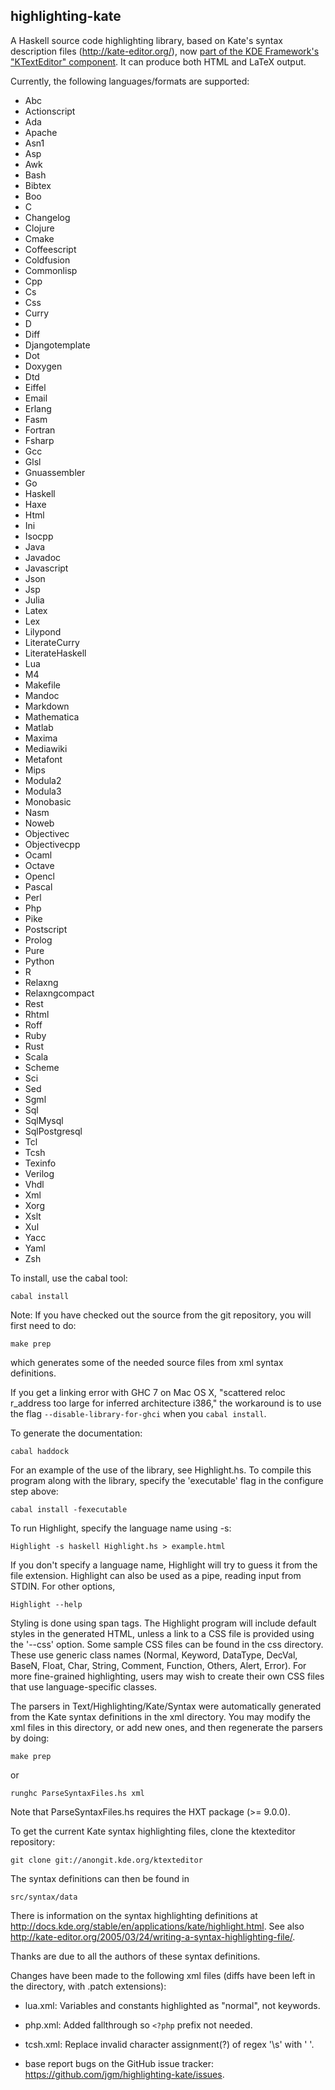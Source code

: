 highlighting-kate
-----------------

A Haskell source code highlighting library, based
on Kate's syntax description files (http://kate-editor.org/),
now [part of the KDE Framework's "KTextEditor" component](http://kate-editor.org/2013/11/11/kate-on-5-the-future-of-ktexteditor-and-kate-part/).
It can produce both HTML and LaTeX output.

Currently, the following languages/formats are supported:
- Abc
- Actionscript
- Ada
- Apache
- Asn1
- Asp
- Awk
- Bash
- Bibtex
- Boo
- C
- Changelog
- Clojure
- Cmake
- Coffeescript
- Coldfusion
- Commonlisp
- Cpp
- Cs
- Css
- Curry
- D
- Diff
- Djangotemplate
- Dot
- Doxygen
- Dtd
- Eiffel
- Email
- Erlang
- Fasm
- Fortran
- Fsharp
- Gcc
- Glsl
- Gnuassembler
- Go
- Haskell
- Haxe
- Html
- Ini
- Isocpp
- Java
- Javadoc
- Javascript
- Json
- Jsp
- Julia
- Latex
- Lex
- Lilypond
- LiterateCurry
- LiterateHaskell
- Lua
- M4
- Makefile
- Mandoc
- Markdown
- Mathematica
- Matlab
- Maxima
- Mediawiki
- Metafont
- Mips
- Modula2
- Modula3
- Monobasic
- Nasm
- Noweb
- Objectivec
- Objectivecpp
- Ocaml
- Octave
- Opencl
- Pascal
- Perl
- Php
- Pike
- Postscript
- Prolog
- Pure
- Python
- R
- Relaxng
- Relaxngcompact
- Rest
- Rhtml
- Roff
- Ruby
- Rust
- Scala
- Scheme
- Sci
- Sed
- Sgml
- Sql
- SqlMysql
- SqlPostgresql
- Tcl
- Tcsh
- Texinfo
- Verilog
- Vhdl
- Xml
- Xorg
- Xslt
- Xul
- Yacc
- Yaml
- Zsh

To install, use the cabal tool:

    cabal install

Note:  If you have checked out the source from the git repository,
you will first need to do:

    make prep

which generates some of the needed source files from xml syntax
definitions.

If you get a linking error with GHC 7 on Mac OS X, "scattered reloc r_address
too large for inferred architecture i386," the workaround is to use the flag
`--disable-library-for-ghci` when you `cabal install`.

To generate the documentation:

    cabal haddock

For an example of the use of the library, see Highlight.hs.
To compile this program along with the library, specify the 'executable'
flag in the configure step above:

    cabal install -fexecutable

To run Highlight, specify the language name using -s:

    Highlight -s haskell Highlight.hs > example.html

If you don't specify a language name, Highlight will try to guess it
from the file extension.  Highlight can also be used as a pipe, reading
input from STDIN.  For other options,

    Highlight --help

Styling is done using span tags.  The Highlight program will include
default styles in the generated HTML, unless a link to a CSS file is
provided using the '--css' option. Some sample CSS files can be found
in the css directory. These use generic class names (Normal, Keyword,
DataType, DecVal, BaseN, Float, Char, String, Comment, Function, Others,
Alert, Error). For more fine-grained highlighting, users may wish to
create their own CSS files that use language-specific classes.

The parsers in Text/Highlighting/Kate/Syntax were automatically generated
from the Kate syntax definitions in the xml directory. You may modify
the xml files in this directory, or add new ones, and then regenerate
the parsers by doing:

    make prep

or

    runghc ParseSyntaxFiles.hs xml

Note that ParseSyntaxFiles.hs requires the HXT package (>= 9.0.0).

To get the current Kate syntax highlighting files, clone the ktexteditor
repository:

    git clone git://anongit.kde.org/ktexteditor

The syntax definitions can then be found in

    src/syntax/data

There is information on the syntax highlighting definitions at
<http://docs.kde.org/stable/en/applications/kate/highlight.html>.  See also
<http://kate-editor.org/2005/03/24/writing-a-syntax-highlighting-file/>.

Thanks are due to all the authors of these syntax definitions.

Changes have been made to the following xml files (diffs have
been left in the directory, with .patch extensions):

- lua.xml:  Variables and constants highlighted as "normal", not keywords.
- php.xml:  Added fallthrough so `<?php` prefix not needed.
- tcsh.xml: Replace invalid character assignment(?) of regex '\s' with ' '.

- base report bugs on the GitHub issue tracker:
<https://github.com/jgm/highlighting-kate/issues>.

